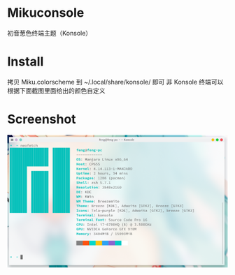 # Mikuconsole
初音葱色终端主题（Konsole）

# Install

拷贝 Miku.colorscheme 到 ~/.local/share/konsole/ 即可
非 Konsole 终端可以根据下面截图里面给出的颜色自定义

# Screenshot
![](./screenshot/Screenshot_20190514_155620.png)
